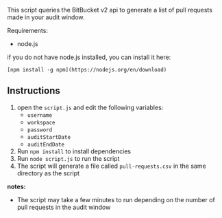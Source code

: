 This script queries the BitBucket v2 api to generate a list of pull requests made in your audit window.

Requirements:
- node.js

if you do not have node.js installed, you can install it here:
```
[npm install -g npm](https://nodejs.org/en/download)
```

## Instructions
1. open the `script.js` and edit the following variables:
    - `username` 
    - `workspace` 
    - `password` 
    - `auditStartDate` 
    - `auditEndDate` 
2. Run `npm install` to install dependencies
3. Run `node script.js` to run the script
4. The script will generate a file called `pull-requests.csv` in the same directory as the script

**notes:**
- The script may take a few minutes to run depending on the number of pull requests in the audit window


